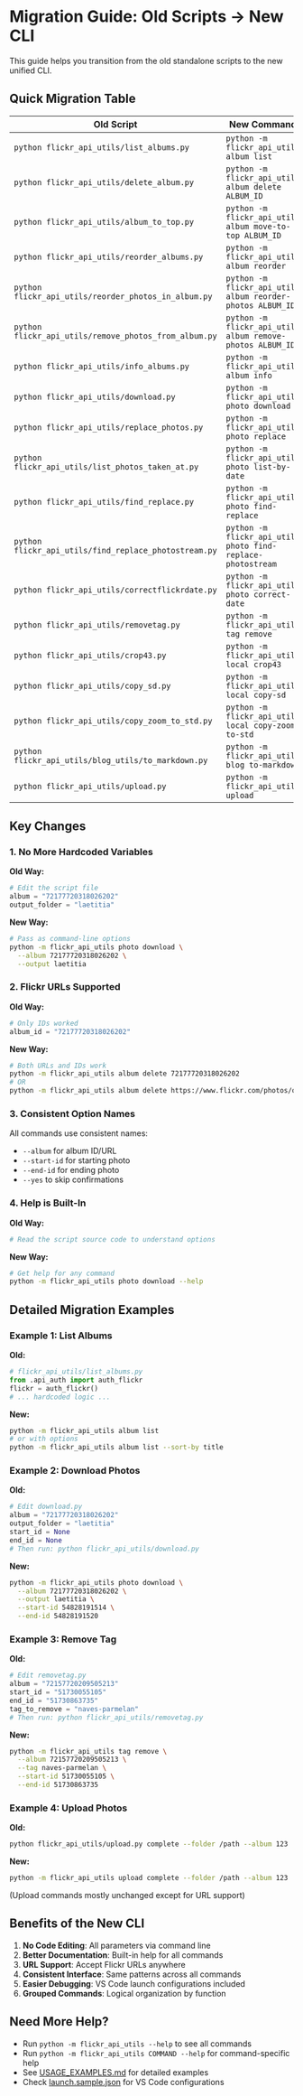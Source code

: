 # Migration Guide: Old Scripts → New CLI

This guide helps you transition from the old standalone scripts to the new unified CLI.

## Quick Migration Table

| Old Script | New Command |
|------------|-------------|
| `python flickr_api_utils/list_albums.py` | `python -m flickr_api_utils album list` |
| `python flickr_api_utils/delete_album.py` | `python -m flickr_api_utils album delete ALBUM_ID` |
| `python flickr_api_utils/album_to_top.py` | `python -m flickr_api_utils album move-to-top ALBUM_ID` |
| `python flickr_api_utils/reorder_albums.py` | `python -m flickr_api_utils album reorder` |
| `python flickr_api_utils/reorder_photos_in_album.py` | `python -m flickr_api_utils album reorder-photos ALBUM_ID` |
| `python flickr_api_utils/remove_photos_from_album.py` | `python -m flickr_api_utils album remove-photos ALBUM_ID` |
| `python flickr_api_utils/info_albums.py` | `python -m flickr_api_utils album info` |
| `python flickr_api_utils/download.py` | `python -m flickr_api_utils photo download` |
| `python flickr_api_utils/replace_photos.py` | `python -m flickr_api_utils photo replace` |
| `python flickr_api_utils/list_photos_taken_at.py` | `python -m flickr_api_utils photo list-by-date` |
| `python flickr_api_utils/find_replace.py` | `python -m flickr_api_utils photo find-replace` |
| `python flickr_api_utils/find_replace_photostream.py` | `python -m flickr_api_utils photo find-replace-photostream` |
| `python flickr_api_utils/correctflickrdate.py` | `python -m flickr_api_utils photo correct-date` |
| `python flickr_api_utils/removetag.py` | `python -m flickr_api_utils tag remove` |
| `python flickr_api_utils/crop43.py` | `python -m flickr_api_utils local crop43` |
| `python flickr_api_utils/copy_sd.py` | `python -m flickr_api_utils local copy-sd` |
| `python flickr_api_utils/copy_zoom_to_std.py` | `python -m flickr_api_utils local copy-zoom-to-std` |
| `python flickr_api_utils/blog_utils/to_markdown.py` | `python -m flickr_api_utils blog to-markdown` |
| `python flickr_api_utils/upload.py` | `python -m flickr_api_utils upload` |

## Key Changes

### 1. No More Hardcoded Variables

**Old Way:**
```python
# Edit the script file
album = "72177720318026202"
output_folder = "laetitia"
```

**New Way:**
```bash
# Pass as command-line options
python -m flickr_api_utils photo download \
  --album 72177720318026202 \
  --output laetitia
```

### 2. Flickr URLs Supported

**Old Way:**
```python
# Only IDs worked
album_id = "72177720318026202"
```

**New Way:**
```bash
# Both URLs and IDs work
python -m flickr_api_utils album delete 72177720318026202
# OR
python -m flickr_api_utils album delete https://www.flickr.com/photos/o_0/albums/72177720318026202
```

### 3. Consistent Option Names

All commands use consistent names:
- `--album` for album ID/URL
- `--start-id` for starting photo
- `--end-id` for ending photo
- `--yes` to skip confirmations

### 4. Help is Built-In

**Old Way:**
```bash
# Read the script source code to understand options
```

**New Way:**
```bash
# Get help for any command
python -m flickr_api_utils photo download --help
```

## Detailed Migration Examples

### Example 1: List Albums

**Old:**
```python
# flickr_api_utils/list_albums.py
from .api_auth import auth_flickr
flickr = auth_flickr()
# ... hardcoded logic ...
```

**New:**
```bash
python -m flickr_api_utils album list
# or with options
python -m flickr_api_utils album list --sort-by title
```

### Example 2: Download Photos

**Old:**
```python
# Edit download.py
album = "72177720318026202"
output_folder = "laetitia"
start_id = None
end_id = None
# Then run: python flickr_api_utils/download.py
```

**New:**
```bash
python -m flickr_api_utils photo download \
  --album 72177720318026202 \
  --output laetitia \
  --start-id 54828191514 \
  --end-id 54828191520
```

### Example 3: Remove Tag

**Old:**
```python
# Edit removetag.py
album = "72157720209505213"
start_id = "51730055105"
end_id = "51730863735"
tag_to_remove = "naves-parmelan"
# Then run: python flickr_api_utils/removetag.py
```

**New:**
```bash
python -m flickr_api_utils tag remove \
  --album 72157720209505213 \
  --tag naves-parmelan \
  --start-id 51730055105 \
  --end-id 51730863735
```

### Example 4: Upload Photos

**Old:**
```bash
python flickr_api_utils/upload.py complete --folder /path --album 123
```

**New:**
```bash
python -m flickr_api_utils upload complete --folder /path --album 123
```

(Upload commands mostly unchanged except for URL support)

## Benefits of the New CLI

1. **No Code Editing**: All parameters via command line
2. **Better Documentation**: Built-in help for all commands
3. **URL Support**: Accept Flickr URLs anywhere
4. **Consistent Interface**: Same patterns across all commands
5. **Easier Debugging**: VS Code launch configurations included
6. **Grouped Commands**: Logical organization by function

## Need More Help?

- Run `python -m flickr_api_utils --help` to see all commands
- Run `python -m flickr_api_utils COMMAND --help` for command-specific help
- See [USAGE_EXAMPLES.md](USAGE_EXAMPLES.md) for detailed examples
- Check [launch.sample.json](launch.sample.json) for VS Code configurations
